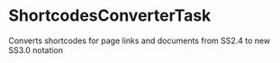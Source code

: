 ShortcodesConverterTask
=======================

Converts shortcodes for page links and documents from SS2.4 to new SS3.0 notation
